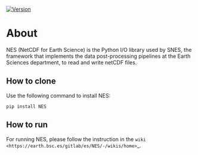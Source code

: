 [![Version](https://earth.bsc.es/gitlab/es/NES/-/badges/release.svg?key_text=Latest+release)](https://earth.bsc.es/gitlab/es/NES/-/tags)

# About

NES (NetCDF for Earth Science) is the Python I/O library used by SNES, the framework that implements the data post-processing pipelines at the Earth Sciences department, to read and write netCDF files.

## How to clone

Use the following command to install NES:

```
pip install NES
```

## How to run

For running NES, please follow the instruction in 
the `wiki <https://earth.bsc.es/gitlab/es/NES/-/wikis/home>`_.